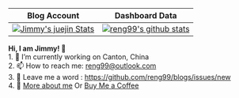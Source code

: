 |Blog Account|Dashboard Data|
|----------------------------------------------------------------------|----------------------------------------------------------------------|
| <a href="https://juejin.cn/user/1996368846261294" target="_blank"><img src="https://stats.justsong.cn/api/juejin/?id=1996368846261294&theme=dark" alt="Jimmy's juejin Stats"  /></a> | [![reng99's github stats](https://github-readme-stats.vercel.app/api?username=reng99&show_icons=true&theme=dracula)](https://github.com/anuraghazra/github-readme-stats) |

<!-- |Mini Program for Discount|Public Account aim at Frontend|Make Friend with Me by Wechat|
|-------------------------|------------------------------|-----------------------------|
|<p align="center"><img src="./qr.jpg" width="258px" height="258px"/></p>|<p align="center"><img src="./public_qr.jpg" width="258px" height="258px"/></p>|<p align="center"><img src="./wechat_account.jpeg" width="258px" height="258px"/></p>| -->

<!-- <p align="center"> 
  Visitor count<br>
  <img src="https://profile-counter.glitch.me/reng99/count.svg" />
</p> -->

__Hi, I am Jimmy!  👋__ <br/>1. 🔭 I’m currently working on Canton, China<br/>2. 📫 How to reach me: reng99@outlook.com<br/>3. 💬 Leave me a word : https://github.com/reng99/blogs/issues/new<br/>4. 👤 [More about me](https://mp.weixin.qq.com/s/fyxGaMJmwm7Dc0nSrBiTww) Or [Buy Me a Coffee](https://www.buymeacoffee.com/jimmypang)

<!-- <p align="center">Click <a href="https://mp.weixin.qq.com/s/fyxGaMJmwm7Dc0nSrBiTww">More about me</a>&nbsp;Or <a href="https://www.buymeacoffee.com/jimmypang">Buy Me a Coffee</a></p> -->
